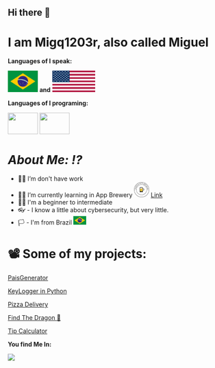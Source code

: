 ## Hi there 👋

# I am Migq1203r, also called Miguel

**Languages of I speak:**

<img src="https://github.com/Migq1203r/Migq1203r/blob/main/Flag_of_Brazil.svg.png" width="70" height="50"> **and**  <img src="https://github.com/Migq1203r/Migq1203r/blob/main/Flag_of_the_United_States.svg" width="100" height="50">

**Languages of I programing:**

<img src="https://cdn.jsdelivr.net/gh/devicons/devicon@latest/icons/python/python-original.svg" width="70" height="50"> <img src="https://cdn.jsdelivr.net/gh/devicons/devicon@latest/icons/linux/linux-original.svg" width="70" height="50"/>
          

# ***About Me: ⁉️***

- 🧑‍💼 I’m don't have work
- 👨‍🎓 I’m currently learning in App Brewery <img src="https://github.com/Migq1203r/Migq1203r/blob/main/lablogo.png" width="35" height="35"> [Link](https://appbrewery.com/)
- 👨‍🎓 I'm a beginner to intermediate 
- 👓 - I know a little about cybersecurity, but very little.
- 🏳️ - I'm from Brazil <img src="https://github.com/Migq1203r/Migq1203r/blob/main/Flag_of_Brazil.svg.png" width="30" height="20">
# **📽️ Some of my projects:**

[PaisGenerator](https://github.com/Migq1203r/PaisGenerator)

[KeyLogger in Python](https://github.com/Migq1203r/Keylogger-CUIDADO-_____________-------)

[Pizza Delivery](https://github.com/Migq1203r/Pizza-Delivery)

[Find The Dragon 🐲](https://github.com/Migq1203r/Find-the-Dragon)

[Tip Calculator](https://github.com/Migq1203r/Tip-Calculator)

**You find Me In:**

  <a href="mailto:migrdev@gmail.com"><img src="https://img.shields.io/badge/Gmail-D14836?style=for-the-badge&logo=gmail&logoColor=white"></a>
